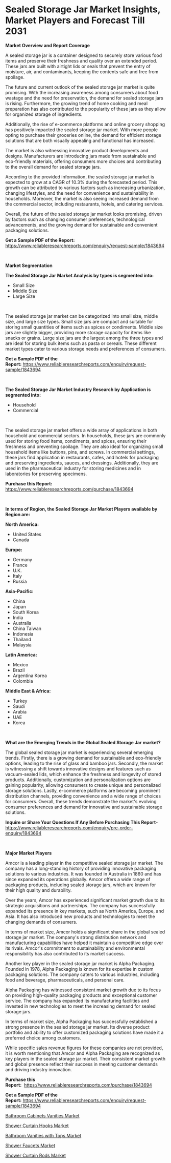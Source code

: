 <p><h1>Sealed Storage Jar Market Insights, Market Players and Forecast Till 2031</h1></p><p><strong>Market Overview and Report Coverage</strong></p>
<p><p>A sealed storage jar is a container designed to securely store various food items and preserve their freshness and quality over an extended period. These jars are built with airtight lids or seals that prevent the entry of moisture, air, and contaminants, keeping the contents safe and free from spoilage.</p><p>The future and current outlook of the sealed storage jar market is quite promising. With the increasing awareness among consumers about food wastage and the need for preservation, the demand for sealed storage jars is rising. Furthermore, the growing trend of home cooking and meal preparation has also contributed to the popularity of these jars as they allow for organized storage of ingredients.</p><p>Additionally, the rise of e-commerce platforms and online grocery shopping has positively impacted the sealed storage jar market. With more people opting to purchase their groceries online, the demand for efficient storage solutions that are both visually appealing and functional has increased.</p><p>The market is also witnessing innovative product developments and designs. Manufacturers are introducing jars made from sustainable and eco-friendly materials, offering consumers more choices and contributing to the overall demand for sealed storage jars.</p><p>According to the provided information, the sealed storage jar market is expected to grow at a CAGR of 10.3% during the forecasted period. This growth can be attributed to various factors such as increasing urbanization, changing lifestyles, and the need for convenience and sustainability in households. Moreover, the market is also seeing increased demand from the commercial sector, including restaurants, hotels, and catering services.</p><p>Overall, the future of the sealed storage jar market looks promising, driven by factors such as changing consumer preferences, technological advancements, and the growing demand for sustainable and convenient packaging solutions.</p></p>
<p><strong>Get a Sample PDF of the Report:</strong> <a href="https://www.reliableresearchreports.com/enquiry/request-sample/1843694">https://www.reliableresearchreports.com/enquiry/request-sample/1843694</a></p>
<p>&nbsp;</p>
<p><strong>Market Segmentation</strong></p>
<p><strong>The Sealed Storage Jar Market Analysis by types is segmented into:</strong></p>
<p><ul><li>Small Size</li><li>Middle Size</li><li>Large Size</li></ul></p>
<p>&nbsp;</p>
<p><p>The sealed storage jar market can be categorized into small size, middle size, and large size types. Small size jars are compact and suitable for storing small quantities of items such as spices or condiments. Middle size jars are slightly bigger, providing more storage capacity for items like snacks or grains. Large size jars are the largest among the three types and are ideal for storing bulk items such as pasta or cereals. These different market types cater to various storage needs and preferences of consumers.</p></p>
<p><strong>Get a Sample PDF of the Report:</strong>&nbsp;<a href="https://www.reliableresearchreports.com/enquiry/request-sample/1843694">https://www.reliableresearchreports.com/enquiry/request-sample/1843694</a></p>
<p>&nbsp;</p>
<p><strong>The Sealed Storage Jar Market Industry Research by Application is segmented into:</strong></p>
<p><ul><li>Household</li><li>Commercial</li></ul></p>
<p>&nbsp;</p>
<p><p>The sealed storage jar market offers a wide array of applications in both household and commercial sectors. In households, these jars are commonly used for storing food items, condiments, and spices, ensuring their freshness and preventing spoilage. They are also ideal for organizing small household items like buttons, pins, and screws. In commercial settings, these jars find application in restaurants, cafes, and hotels for packaging and preserving ingredients, sauces, and dressings. Additionally, they are used in the pharmaceutical industry for storing medicines and in laboratories for preserving specimens.</p></p>
<p><strong>Purchase this Report:</strong>&nbsp; <a href="https://www.reliableresearchreports.com/purchase/1843694">https://www.reliableresearchreports.com/purchase/1843694</a></p>
<p>&nbsp;</p>
<p><strong>In terms of Region, the Sealed Storage Jar Market Players available by Region are:</strong></p>
<p>
    <p> <strong> North America: </strong>
        <ul>
            <li>United States</li>
            <li>Canada</li>
        </ul>
        </p> 
    <p> <strong> Europe: </strong>
        <ul>
            <li>Germany</li>
            <li>France</li>
            <li>U.K.</li>
            <li>Italy</li>
            <li>Russia</li>
        </ul>
        </p> 
    <p> <strong> Asia-Pacific: </strong>
        <ul>
            <li>China</li>
            <li>Japan</li>
            <li>South Korea</li>
            <li>India</li>
            <li>Australia</li>
            <li>China Taiwan</li>
            <li>Indonesia</li>
            <li>Thailand</li>
            <li>Malaysia</li>
        </ul>
        </p> 
    <p> <strong> Latin America: </strong>
        <ul>
            <li>Mexico</li>
            <li>Brazil</li>
            <li>Argentina Korea</li>
            <li>Colombia</li>
        </ul>
        </p> 
    <p> <strong> Middle East & Africa: </strong>
        <ul>
            <li>Turkey</li>
            <li>Saudi</li>
            <li>Arabia</li>
            <li>UAE</li>
            <li>Korea</li>
        </ul>
    </p>
    </p>
<p>&nbsp;</p>
<p><strong>What are the Emerging Trends in the Global Sealed Storage Jar market?</strong></p>
<p><p>The global sealed storage jar market is experiencing several emerging trends. Firstly, there is a growing demand for sustainable and eco-friendly options, leading to the rise of glass and bamboo jars. Secondly, the market is witnessing a shift towards innovative designs and features such as vacuum-sealed lids, which enhance the freshness and longevity of stored products. Additionally, customization and personalization options are gaining popularity, allowing consumers to create unique and personalized storage solutions. Lastly, e-commerce platforms are becoming prominent distribution channels, providing convenience and a wide range of choices for consumers.  Overall, these trends demonstrate the market's evolving consumer preferences and demand for innovative and sustainable storage solutions.</p></p>
<p><strong>Inquire or Share Your Questions If Any Before Purchasing This Report</strong>- <a href="https://www.reliableresearchreports.com/enquiry/pre-order-enquiry/1843694">https://www.reliableresearchreports.com/enquiry/pre-order-enquiry/1843694</a></p>
<p>&nbsp;</p>
<p><strong>Major Market Players</strong></p>
<p><p>Amcor is a leading player in the competitive sealed storage jar market. The company has a long-standing history of providing innovative packaging solutions to various industries. It was founded in Australia in 1860 and has since expanded its operations globally. Amcor offers a wide range of packaging products, including sealed storage jars, which are known for their high quality and durability.</p><p>Over the years, Amcor has experienced significant market growth due to its strategic acquisitions and partnerships. The company has successfully expanded its presence in key markets, such as North America, Europe, and Asia. It has also introduced new products and technologies to meet the changing demands of consumers.</p><p>In terms of market size, Amcor holds a significant share in the global sealed storage jar market. The company's strong distribution network and manufacturing capabilities have helped it maintain a competitive edge over its rivals. Amcor's commitment to sustainability and environmental responsibility has also contributed to its market success.</p><p>Another key player in the sealed storage jar market is Alpha Packaging. Founded in 1978, Alpha Packaging is known for its expertise in custom packaging solutions. The company caters to various industries, including food and beverage, pharmaceuticals, and personal care.</p><p>Alpha Packaging has witnessed consistent market growth due to its focus on providing high-quality packaging products and exceptional customer service. The company has expanded its manufacturing facilities and invested in new technologies to meet the increasing demand for sealed storage jars.</p><p>In terms of market size, Alpha Packaging has successfully established a strong presence in the sealed storage jar market. Its diverse product portfolio and ability to offer customized packaging solutions have made it a preferred choice among customers.</p><p>While specific sales revenue figures for these companies are not provided, it is worth mentioning that Amcor and Alpha Packaging are recognized as key players in the sealed storage jar market. Their consistent market growth and global presence reflect their success in meeting customer demands and driving industry innovation.</p></p>
<p><strong>Purchase this Report:</strong>&nbsp;&nbsp;<a href="https://www.reliableresearchreports.com/purchase/1843694">https://www.reliableresearchreports.com/purchase/1843694</a></p>
<p></p>
<p><strong>Get a Sample PDF of the Report:</strong>&nbsp;<a href="https://www.reliableresearchreports.com/enquiry/request-sample/1843694">https://www.reliableresearchreports.com/enquiry/request-sample/1843694</a></p>
<p><p><a href="https://github.com/sndrkn/Market-Research-Report-List-2/blob/main/bathroom-cabinets-vanities-market.md">Bathroom Cabinets Vanities Market</a></p><p><a href="https://github.com/melchekhinf/Market-Research-Report-List-2/blob/main/shower-curtain-hooks-market.md">Shower Curtain Hooks Market</a></p><p><a href="https://github.com/amae102299/Market-Research-Report-List-2/blob/main/bathroom-vanities-with-tops-market.md">Bathroom Vanities with Tops Market</a></p><p><a href="https://github.com/prosalinda88/Market-Research-Report-List-2/blob/main/shower-faucets-market.md">Shower Faucets Market</a></p><p><a href="https://github.com/jonneygiverf/Market-Research-Report-List-2/blob/main/shower-curtain-rods-market.md">Shower Curtain Rods Market</a></p></p>